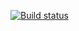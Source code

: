[![Build status](https://ci.appveyor.com/api/projects/status/r463hecohnieky9m?svg=true)](https://ci.appveyor.com/project/friklen/aqa-homeworks4)

